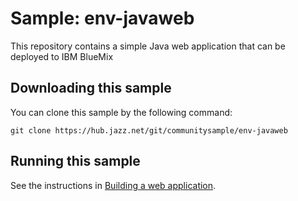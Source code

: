Sample: env-javaweb
=====
This repository contains a simple Java web application that can be deployed to IBM BlueMix


Downloading this sample
---
You can clone this sample by the following command:
```
git clone https://hub.jazz.net/git/communitysample/env-javaweb
```


Running this sample
---

See the instructions in [Building a web application](https://www.ng.bluemix.net/docs/#starters/BuildingWeb.html#building_web).
